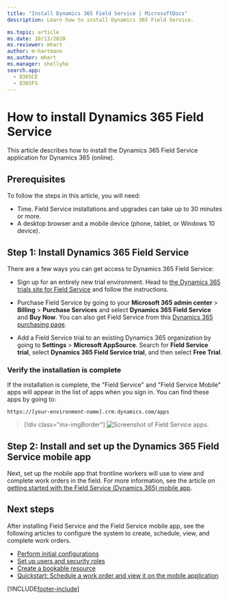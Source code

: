 ```yaml
---
title: "Install Dynamics 365 Field Service | MicrosoftDocs"
description: Learn how to install Dynamics 365 Field Service.

ms.topic: article
ms.date: 10/13/2020
ms.reviewer: mhart
author: m-hartmann
ms.author: mhart
ms.manager: shellyha
search.app:
  - D365CE
  - D365FS
---
```


# How to install Dynamics 365 Field Service

This article describes how to install the Dynamics 365 Field Service application for Dynamics 365 (online). 

## Prerequisites

To follow the steps in this article, you will need: 

- Time. Field Service installations and upgrades can take up to 30 minutes or more. 
- A desktop browser and a mobile device (phone, tablet, or Windows 10 device).

## Step 1: Install Dynamics 365 Field Service

There are a few ways you can get access to Dynamics 365 Field Service: 

- Sign up for an entirely new trial environment. Head to [the Dynamics 365 trials site for Field Service](https://dynamics.microsoft.com/get-started/free-trial/?appname=fieldservice) and follow the instructions.

- Purchase Field Service by going to your **Microsoft 365 admin center** > **Billing** > **Purchase Services** and select **Dynamics 365 Field Service** and **Buy Now**. You can also get Field Service from this [Dynamics 365 purchasing page](https://dynamics.microsoft.com/pricing/#FieldService).

- Add a Field Service trial to an existing Dynamics 365 organization by going to **Settings** > **Microsoft AppSource**. Search for **Field Service trial**, select **Dynamics 365 Field Service trial**, and then select **Free Trial**.

### Verify the installation is complete

If the installation is complete, the "Field Service" and "Field Service Mobile" apps will appear in the list of apps when you sign in. You can find these apps by going to:

```https://[your-environment-name].crm.dynamics.com/apps```
   
> [!div class="mx-imgBorder"]
> ![Screenshot of Field Service apps.](media/admin-apps.png)
 

## Step 2: Install and set up the Dynamics 365 Field Service mobile app

Next, set up the mobile app that frontline workers will use to view and complete work orders in the field. For more information, see the article on [getting started with the Field Service (Dynamics 365) mobile app](mobile-power-app-get-started.md).


## Next steps

After installing Field Service and the Field Service mobile app, see the following articles to configure the system to create, schedule, view, and complete work orders.

- [Perform initial configurations](perform-initial-configurations-setup.md)
- [Set up users and security roles](../field-service/view-user-accounts-security-roles.md)
- [Create a bookable resource](set-up-bookable-resources.md)
- [Quickstart: Schedule a work order and view it on the mobile application](quickstart-schedule-work-order.md)





[!INCLUDE[footer-include](../includes/footer-banner.md)]
